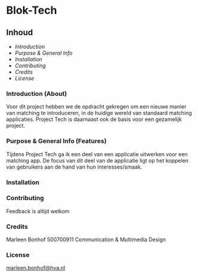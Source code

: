 # Blok-Tech

## Inhoud
- _Introduction_
- _Purpose & General Info_
- _Installation_
- _Contributing_
- _Credits_
- _License_


### Introduction (About)

Voor dit project hebben we de opdracht gekregen om een nieuwe manier van matching te introduceren, in de huidige wereld van standaard matching applicaties. Project Tech is daarnaast ook de basis voor een gezamelijk project.

### Purpose & General Info (Features)

Tijdens Project Tech ga ik een deel van een applicatie uitwerken voor een matching app. De focus van dit deel van de applicatie ligt op het koppelen van gebruikers aan de hand van hun interesses/smaak.

### Installation

### Contributing

Feedback is altijd welkom

### Credits

Marleen Bonhof 500700911 Communication & Multimedia Design

### License

marleen.bonhof@hva.nl
